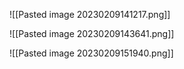 ![[Pasted image 20230209141217.png]]

![[Pasted image 20230209143641.png]]

![[Pasted image 20230209151940.png]]
